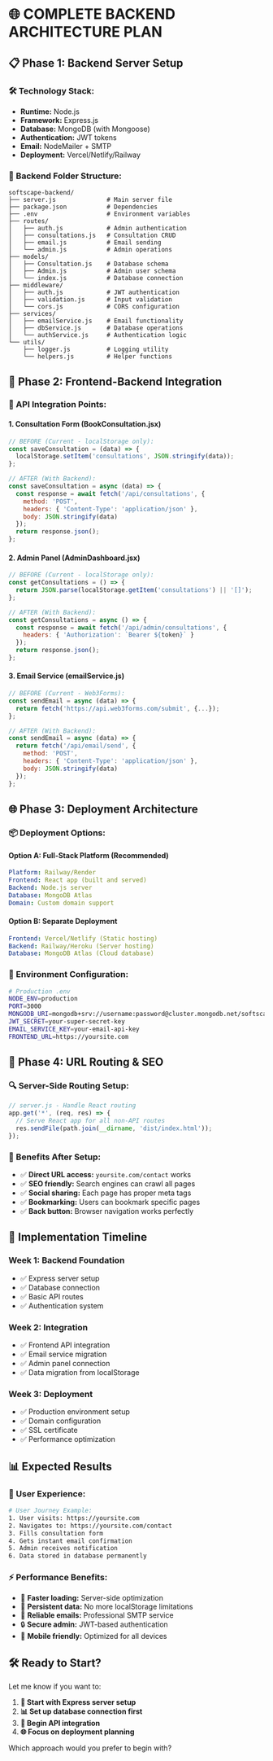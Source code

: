# 🌐 **COMPLETE BACKEND ARCHITECTURE PLAN**

## 📋 **Phase 1: Backend Server Setup**

### **🛠️ Technology Stack:**
- **Runtime:** Node.js
- **Framework:** Express.js
- **Database:** MongoDB (with Mongoose)
- **Authentication:** JWT tokens
- **Email:** NodeMailer + SMTP
- **Deployment:** Vercel/Netlify/Railway

### **📁 Backend Folder Structure:**
```
softscape-backend/
├── server.js              # Main server file
├── package.json           # Dependencies
├── .env                   # Environment variables
├── routes/
│   ├── auth.js            # Admin authentication
│   ├── consultations.js   # Consultation CRUD
│   ├── email.js           # Email sending
│   └── admin.js           # Admin operations
├── models/
│   ├── Consultation.js    # Database schema
│   ├── Admin.js           # Admin user schema
│   └── index.js           # Database connection
├── middleware/
│   ├── auth.js            # JWT authentication
│   ├── validation.js      # Input validation
│   └── cors.js            # CORS configuration
├── services/
│   ├── emailService.js    # Email functionality
│   ├── dbService.js       # Database operations
│   └── authService.js     # Authentication logic
└── utils/
    ├── logger.js          # Logging utility
    └── helpers.js         # Helper functions
```

## 🔗 **Phase 2: Frontend-Backend Integration**

### **🔄 API Integration Points:**

#### **1. Consultation Form (BookConsultation.jsx)**
```javascript
// BEFORE (Current - localStorage only):
const saveConsultation = (data) => {
  localStorage.setItem('consultations', JSON.stringify(data));
};

// AFTER (With Backend):
const saveConsultation = async (data) => {
  const response = await fetch('/api/consultations', {
    method: 'POST',
    headers: { 'Content-Type': 'application/json' },
    body: JSON.stringify(data)
  });
  return response.json();
};
```

#### **2. Admin Panel (AdminDashboard.jsx)**
```javascript
// BEFORE (Current - localStorage only):
const getConsultations = () => {
  return JSON.parse(localStorage.getItem('consultations') || '[]');
};

// AFTER (With Backend):
const getConsultations = async () => {
  const response = await fetch('/api/admin/consultations', {
    headers: { 'Authorization': `Bearer ${token}` }
  });
  return response.json();
};
```

#### **3. Email Service (emailService.js)**
```javascript
// BEFORE (Current - Web3Forms):
const sendEmail = async (data) => {
  return fetch('https://api.web3forms.com/submit', {...});
};

// AFTER (With Backend):
const sendEmail = async (data) => {
  return fetch('/api/email/send', {
    method: 'POST',
    headers: { 'Content-Type': 'application/json' },
    body: JSON.stringify(data)
  });
};
```

## 🌐 **Phase 3: Deployment Architecture**

### **📦 Deployment Options:**

#### **Option A: Full-Stack Platform (Recommended)**
```yaml
Platform: Railway/Render
Frontend: React app (built and served)
Backend: Node.js server
Database: MongoDB Atlas
Domain: Custom domain support
```

#### **Option B: Separate Deployment**
```yaml
Frontend: Vercel/Netlify (Static hosting)
Backend: Railway/Heroku (Server hosting)  
Database: MongoDB Atlas (Cloud database)
```

### **🔧 Environment Configuration:**
```bash
# Production .env
NODE_ENV=production
PORT=3000
MONGODB_URI=mongodb+srv://username:password@cluster.mongodb.net/softscape
JWT_SECRET=your-super-secret-key
EMAIL_SERVICE_KEY=your-email-api-key
FRONTEND_URL=https://yoursite.com
```

## 🎯 **Phase 4: URL Routing & SEO**

### **🔍 Server-Side Routing Setup:**
```javascript
// server.js - Handle React routing
app.get('*', (req, res) => {
  // Serve React app for all non-API routes
  res.sendFile(path.join(__dirname, 'dist/index.html'));
});
```

### **📝 Benefits After Setup:**
- ✅ **Direct URL access:** `yoursite.com/contact` works
- ✅ **SEO friendly:** Search engines can crawl all pages
- ✅ **Social sharing:** Each page has proper meta tags
- ✅ **Bookmarking:** Users can bookmark specific pages
- ✅ **Back button:** Browser navigation works perfectly

## 🚀 **Implementation Timeline**

### **Week 1: Backend Foundation**
- ✅ Express server setup
- ✅ Database connection
- ✅ Basic API routes
- ✅ Authentication system

### **Week 2: Integration**
- ✅ Frontend API integration
- ✅ Email service migration
- ✅ Admin panel connection
- ✅ Data migration from localStorage

### **Week 3: Deployment**
- ✅ Production environment setup
- ✅ Domain configuration
- ✅ SSL certificate
- ✅ Performance optimization

## 📊 **Expected Results**

### **🎯 User Experience:**
```bash
# User Journey Example:
1. User visits: https://yoursite.com
2. Navigates to: https://yoursite.com/contact
3. Fills consultation form
4. Gets instant email confirmation
5. Admin receives notification
6. Data stored in database permanently
```

### **⚡ Performance Benefits:**
- 🚀 **Faster loading:** Server-side optimization
- 💾 **Persistent data:** No more localStorage limitations
- 📧 **Reliable emails:** Professional SMTP service
- 🔒 **Secure admin:** JWT-based authentication
- 📱 **Mobile friendly:** Optimized for all devices

## 🛠️ **Ready to Start?**

Let me know if you want to:
1. **🚀 Start with Express server setup**
2. **📊 Set up database connection first**
3. **🔗 Begin API integration**
4. **🌐 Focus on deployment planning**

Which approach would you prefer to begin with?